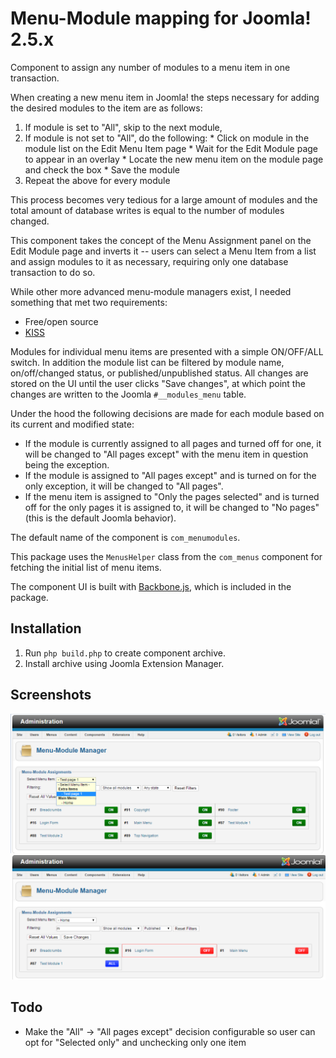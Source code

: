 # Menu-Module mapping for Joomla! 2.5.x
Component to assign any number of modules to a menu item in one transaction.

When creating a new menu item in Joomla! the steps necessary for adding the desired modules to the item are as follows:
  1. If module is set to "All", skip to the next module,
  2. If module is not set to "All", do the following:
    * Click on module in the module list on the Edit Menu Item page
    * Wait for the Edit Module page to appear in an overlay
    * Locate the new menu item on the module page and check the box
    * Save the module
  3. Repeat the above for every module

This process becomes very tedious for a large amount of modules and the total amount of database writes is equal to the number of modules changed.

This component takes the concept of the Menu Assignment panel on the Edit Module page and inverts it -- users can select a Menu Item from a list and assign modules to it as necessary, requiring only one database transaction to do so.

While other more advanced menu-module managers exist, I needed something that met two requirements:
  * Free/open source
  * [KISS](https://en.wikipedia.org/wiki/KISS_principle)

Modules for individual menu items are presented with a simple ON/OFF/ALL switch. In addition the module list can be filtered by module name, on/off/changed status, or published/unpublished status. All changes are stored on the UI until the user clicks "Save changes", at which point the changes are written to the Joomla `#__modules_menu` table.

Under the hood the following decisions are made for each module based on its current and modified state:
  * If the module is currently assigned to all pages and turned off for one, it will be changed to "All pages except" with the menu item in question being the exception.
  * If the module is assigned to "All pages except" and is turned on for the only exception, it will be changed to "All pages".
  * If the menu item is assigned to "Only the pages selected" and is turned off for the only pages it is assigned to, it will be changed to "No pages" (this is the default Joomla behavior).

The default name of the component is `com_menumodules`.

This package uses the `MenusHelper` class from the `com_menus` component for fetching the initial list of menu items.

The component UI is built with [Backbone.js](http://backbonejs.org/), which is included in the package.

## Installation

  1. Run `php build.php` to create component archive.
  2. Install archive using Joomla Extension Manager.

## Screenshots

![Menu-Module Manager](https://raw.githubusercontent.com/rhoffmann8/joomla-menumodules/master/screenshots/menu_module_manager1.PNG "Menu-Module Manager")
![Menu-Module Manager with filtering](https://raw.githubusercontent.com/rhoffmann8/joomla-menumodules/master/screenshots/menu_module_manager2.PNG "Menu-Module Manager with filtering")

## Todo

* Make the "All" &#8594; "All pages except" decision configurable so user can opt for "Selected only" and unchecking only one item
